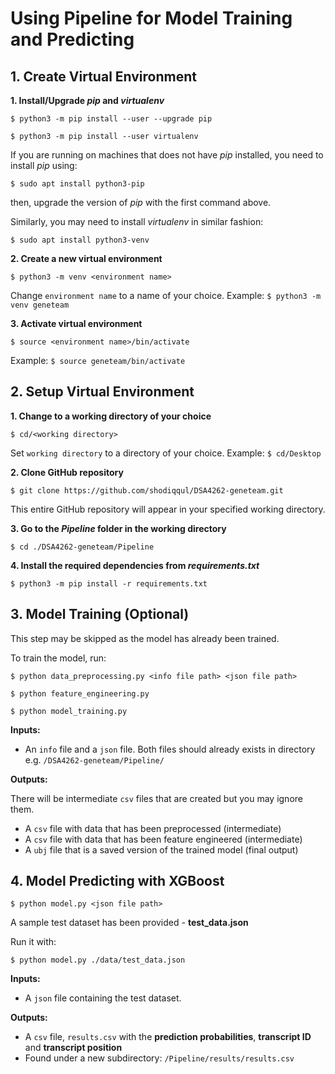 # Using Pipeline for Model Training and Predicting

## 1. Create Virtual Environment
**1. Install/Upgrade _pip_ and _virtualenv_**

```
$ python3 -m pip install --user --upgrade pip

$ python3 -m pip install --user virtualenv
```

If you are running on machines that does not have _pip_ installed, you need to install _pip_ using:
```
$ sudo apt install python3-pip
```
then, upgrade the version of _pip_  with the first command above.

Similarly, you may need to install _virtualenv_ in similar fashion:
```
$ sudo apt install python3-venv
```

**2. Create a new virtual environment**

```
$ python3 -m venv <environment name>
```

Change ```environment name``` to a name of your choice.
Example: ```$ python3 -m venv geneteam```

**3. Activate virtual environment**

```
$ source <environment name>/bin/activate
```

Example: ```$ source geneteam/bin/activate```

## 2. Setup Virtual Environment
**1. Change to a working directory of your choice**

```
$ cd/<working directory>
```
Set ```working directory``` to a directory of your choice.
Example: ```$ cd/Desktop```

**2. Clone GitHub repository**

```
$ git clone https://github.com/shodiqqul/DSA4262-geneteam.git
```
This entire GitHub repository will appear in your specified working directory.

**3. Go to the _Pipeline_ folder in the working directory**

```
$ cd ./DSA4262-geneteam/Pipeline
```

**4. Install the required dependencies from _requirements.txt_**

```
$ python3 -m pip install -r requirements.txt
```

## 3. Model Training (Optional)
This step may be skipped as the model has already been trained.

To train the model, run:
```
$ python data_preprocessing.py <info file path> <json file path>

$ python feature_engineering.py

$ python model_training.py
```

**Inputs:**
- An ```info``` file and a ```json``` file. Both files should already exists in directory e.g. ```/DSA4262-geneteam/Pipeline/```

**Outputs:**

There will be intermediate ```csv``` files that are created but you may ignore them.
- A ```csv``` file with data that has been preprocessed (intermediate)
- A ```csv``` file with data that has been feature engineered (intermediate)
- A ```ubj``` file that is a saved version of the trained model (final output)


## 4. Model Predicting with XGBoost

```
$ python model.py <json file path>
```

A sample test dataset has been provided - **test_data.json**

Run it with:

```
$ python model.py ./data/test_data.json
```

**Inputs:**
- A ```json``` file containing the test dataset.

**Outputs:**
- A ```csv``` file, ```results.csv``` with the **prediction probabilities**, **transcript ID** and **transcript position**
- Found under a new subdirectory: ```/Pipeline/results/results.csv```


